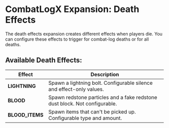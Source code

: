 # CombatLogX Expansion: Death Effects

The death effects expansion creates different effects when players die. You can configure these effects to trigger for
combat-log deaths or for all deaths.

## Available Death Effects:

| Effect          | Description                                                                |
|-----------------|----------------------------------------------------------------------------|
| **LIGHTNING**   | Spawn a lightning bolt. Configurable silence and effect-only values.       |
| **BLOOD**       | Spawn redstone particles and a fake redstone dust block. Not configurable. |
| **BLOOD_ITEMS** | Spawn items that can't be picked up. Configurable type and amount.         |
